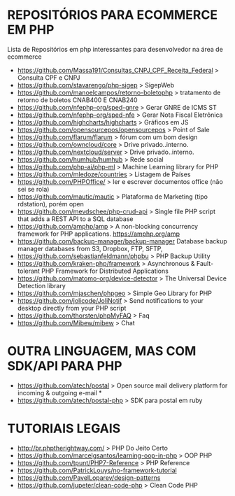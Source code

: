 # REPOSITÓRIOS PARA ECOMMERCE EM PHP
Lista de Repositórios em php interessantes para desenvolvedor na área de ecommerce
* https://github.com/Massa191/Consultas_CNPJ_CPF_Receita_Federal > Consulta CPF e CNPJ
* https://github.com/stavarengo/php-sigep > SigepWeb
* https://github.com/manoelcampos/retorno-boletophp > tratamento de retorno de boletos CNAB400 E CNAB240
* https://github.com/nfephp-org/sped-gnre > Gerar GNRE de ICMS ST
* https://github.com/nfephp-org/sped-nfe > Gerar Nota Fiscal Eletrônica
* https://github.com/highcharts/highcharts > Gráficos em JS
* https://github.com/opensourcepos/opensourcepos > Point of Sale
* https://github.com/flarum/flarum > fórum com um bom design
* https://github.com/owncloud/core > Drive privado..interno.
* https://github.com/nextcloud/server > Drive privado..interno.
* https://github.com/humhub/humhub > Rede social
* https://github.com/php-ai/php-ml > Machine Learning library for PHP
* https://github.com/mledoze/countries > Listagem de Países
* https://github.com/PHPOffice/ > ler e escrever documentos office (não sei se rola)
* https://github.com/mautic/mautic > Plataforma de Marketing (tipo rdstation), porém open
* https://github.com/mevdschee/php-crud-api > Single file PHP script that adds a REST API to a SQL database
* https://github.com/amphp/amp > A non-blocking concurrency framework for PHP applications. https://amphp.org/amp
* https://github.com/backup-manager/backup-manager Database backup manager databases from S3, Dropbox, FTP, SFTP,
* https://github.com/sebastianfeldmann/phpbu > PHP Backup Utility 
* https://github.com/kraken-php/framework > Asynchronous & Fault-tolerant PHP Framework for Distributed Applications
* https://github.com/matomo-org/device-detector > The Universal Device Detection library
* https://github.com/mjaschen/phpgeo > Simple Geo Library for PHP
* https://github.com/jolicode/JoliNotif > Send notifications to your desktop directly from your PHP script
* https://github.com/thorsten/phpMyFAQ > Faq
* https://github.com/Mibew/mibew > Chat


# OUTRA LINGUAGEM, MAS COM SDK/API PARA PHP
* https://github.com/atech/postal > Open source mail delivery platform for incoming & outgoing e-mail * 
* https://github.com/atech/postal-php > SDK para postal em ruby


# TUTORIAIS LEGAIS
* http://br.phptherightway.com/ > PHP Do Jeito Certo
* https://github.com/marcelgsantos/learning-oop-in-php > OOP PHP
* https://github.com/tpunt/PHP7-Reference > PHP Reference
* https://github.com/PatrickLouys/no-framework-tutorial 
* https://github.com/PavelLoparev/design-patterns
* https://github.com/jupeter/clean-code-php > Clean Code PHP


